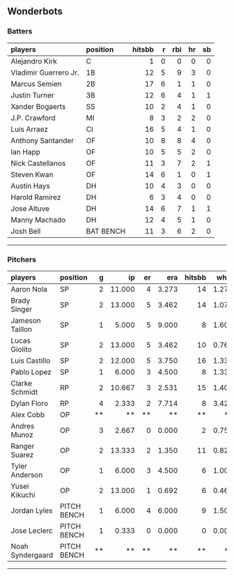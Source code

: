 ## Wonderbots

### Batters

 
|players               |position  | hitsbb|  r| rbi| hr| sb| 
|:---------------------|:---------|------:|--:|---:|--:|--:| 
|Alejandro Kirk        |C         |      1|  0|   0|  0|  0| 
|Vladimir Guerrero Jr. |1B        |     12|  5|   9|  3|  0| 
|Marcus Semien         |2B        |     17|  6|   1|  1|  0| 
|Justin Turner         |3B        |     12|  6|   4|  1|  1| 
|Xander Bogaerts       |SS        |     10|  2|   4|  1|  0| 
|J.P. Crawford         |MI        |      8|  3|   2|  2|  0| 
|Luis Arraez           |CI        |     16|  5|   4|  1|  0| 
|Anthony Santander     |OF        |     10|  8|   8|  4|  0| 
|Ian Happ              |OF        |     10|  5|   5|  2|  0| 
|Nick Castellanos      |OF        |     11|  3|   7|  2|  1| 
|Steven Kwan           |OF        |     14|  6|   1|  0|  1| 
|Austin Hays           |DH        |     10|  4|   3|  0|  0| 
|Harold Ramirez        |DH        |      6|  3|   4|  0|  0| 
|Jose Altuve           |DH        |     14|  6|   7|  1|  1| 
|Manny Machado         |DH        |     12|  4|   5|  1|  0| 
|Josh Bell             |BAT BENCH |     11|  3|   6|  2|  0| 


* * *

### Pitchers

 
|players          |position    |  g|     ip| er|   era| hitsbb|  whip| so|  w| sv| 
|:----------------|:-----------|--:|------:|--:|-----:|------:|-----:|--:|--:|--:| 
|Aaron Nola       |SP          |  2| 11.000|  4| 3.273|     14| 1.273|  9|  1|  0| 
|Brady Singer     |SP          |  2| 13.000|  5| 3.462|     14| 1.077|  5|  0|  0| 
|Jameson Taillon  |SP          |  1|  5.000|  5| 9.000|      8| 1.600|  8|  0|  0| 
|Lucas Giolito    |SP          |  2| 13.000|  5| 3.462|     10| 0.769| 19|  1|  0| 
|Luis Castillo    |SP          |  2| 12.000|  5| 3.750|     16| 1.333| 10|  1|  0| 
|Pablo Lopez      |SP          |  1|  6.000|  3| 4.500|      8| 1.333| 10|  0|  0| 
|Clarke Schmidt   |RP          |  2| 10.667|  3| 2.531|     15| 1.406|  6|  1|  0| 
|Dylan Floro      |RP          |  4|  2.333|  2| 7.714|      8| 3.429|  4|  0|  0| 
|Alex Cobb        |OP          | **|     **| **|    **|     **|    **| **| **| **| 
|Andres Munoz     |OP          |  3|  2.667|  0| 0.000|      2| 0.750|  5|  0|  0| 
|Ranger Suarez    |OP          |  2| 13.333|  2| 1.350|     11| 0.825| 15|  1|  0| 
|Tyler Anderson   |OP          |  1|  6.000|  3| 4.500|      6| 1.000|  9|  0|  0| 
|Yusei Kikuchi    |OP          |  2| 13.000|  1| 0.692|      6| 0.462| 14|  1|  0| 
|Jordan Lyles     |PITCH BENCH |  1|  6.000|  4| 6.000|      9| 1.500|  2|  1|  0| 
|Jose Leclerc     |PITCH BENCH |  1|  0.333|  0| 0.000|      0| 0.000|  0|  0|  0| 
|Noah Syndergaard |PITCH BENCH | **|     **| **|    **|     **|    **| **| **| **| 


* * *


